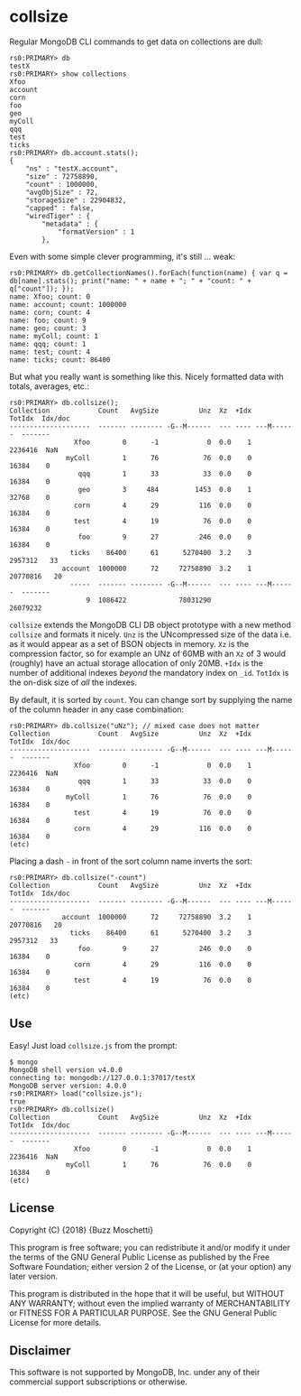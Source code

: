 collsize
=============

Regular MongoDB CLI commands to get data on collections are dull:

```
rs0:PRIMARY> db 
testX
rs0:PRIMARY> show collections
Xfoo
account
corn
foo
geo
myColl
qqq
test
ticks
rs0:PRIMARY> db.account.stats();
{
	"ns" : "testX.account",
	"size" : 72758890,
	"count" : 1000000,
	"avgObjSize" : 72,
	"storageSize" : 22904832,
	"capped" : false,
	"wiredTiger" : {
		"metadata" : {
			"formatVersion" : 1
		},
```

Even with some simple clever programming, it's still ... weak:

```
rs0:PRIMARY> db.getCollectionNames().forEach(function(name) { var q = db[name].stats(); print("name: " + name + "; " + "count: " + q["count"]); });
name: Xfoo; count: 0
name: account; count: 1000000
name: corn; count: 4
name: foo; count: 9
name: geo; count: 3
name: myColl; count: 1
name: qqq; count: 1
name: test; count: 4
name: ticks; count: 86400
```

But what you really want is something like this.  Nicely formatted
data with totals, averages, etc.:
```
rs0:PRIMARY> db.collsize();
Collection            Count   AvgSize          Unz  Xz  +Idx     TotIdx  Idx/doc
--------------------  ------- -------- -G--M------  --- ---- ---M------  -------
                Xfoo        0      -1            0  0.0    1    2236416  NaN
              myColl        1      76           76  0.0    0      16384    0
                 qqq        1      33           33  0.0    0      16384    0
                 geo        3     484         1453  0.0    1      32768    0
                corn        4      29          116  0.0    0      16384    0
                test        4      19           76  0.0    0      16384    0
                 foo        9      27          246  0.0    0      16384    0
               ticks    86400      61      5270400  3.2    3    2957312   33
             account  1000000      72     72758890  3.2    1   20770816   20
               -----  ------- -------- -G--M------  --- ---- ---M------  -------
                   9  1086422             78031290             26079232
```

`collsize` extends the MongoDB CLI DB object prototype with a new method
`collsize` and formats it nicely.  `Unz` is the UNcompressed size of the data
i.e. as it would appear as a set of BSON objects in memory.  `Xz` is the 
compression factor, so for example an UNz of 60MB with an `Xz` of 3 would
(roughly) have an actual storage allocation of only 20MB.  `+Idx` is the
number of additional indexes *beyond* the mandatory index on `_id`. 
`TotIdx` is the on-disk size of *all* the indexes.

By default, it is sorted by `count`.
You can change sort by supplying the name of the column header in any
case combination:

```
rs0:PRIMARY> db.collsize("uNz"); // mixed case does not matter
Collection            Count   AvgSize          Unz  Xz  +Idx     TotIdx  Idx/doc
--------------------  ------- -------- -G--M------  --- ---- ---M------  -------
                Xfoo        0      -1            0  0.0    1    2236416  NaN
                 qqq        1      33           33  0.0    0      16384    0
              myColl        1      76           76  0.0    0      16384    0
                test        4      19           76  0.0    0      16384    0
                corn        4      29          116  0.0    0      16384    0
(etc)
```

Placing a dash `-` in front of the sort column name inverts the sort:
```
rs0:PRIMARY> db.collsize("-count")
Collection            Count   AvgSize          Unz  Xz  +Idx     TotIdx  Idx/doc
--------------------  ------- -------- -G--M------  --- ---- ---M------  -------
             account  1000000      72     72758890  3.2    1   20770816   20
               ticks    86400      61      5270400  3.2    3    2957312   33
                 foo        9      27          246  0.0    0      16384    0
                corn        4      29          116  0.0    0      16384    0
                test        4      19           76  0.0    0      16384    0
(etc)
```


Use
-------
Easy!   Just load `collsize.js` from the prompt:

```
$ mongo
MongoDB shell version v4.0.0
connecting to: mongodb://127.0.0.1:37017/testX
MongoDB server version: 4.0.0
rs0:PRIMARY> load("collsize.js");
true
rs0:PRIMARY> db.collsize()
Collection            Count   AvgSize          Unz  Xz  +Idx     TotIdx  Idx/doc
--------------------  ------- -------- -G--M------  --- ---- ---M------  -------
                Xfoo        0      -1            0  0.0    1    2236416  NaN
              myColl        1      76           76  0.0    0      16384    0
(etc)
```


License
-------
Copyright (C) {2018} {Buzz Moschetti}

This program is free software; you can redistribute it and/or modify it under the terms of the GNU General Public License as published by the Free Software Foundation; either version 2 of the License, or (at your option) any later version.

This program is distributed in the hope that it will be useful, but WITHOUT ANY WARRANTY; without even the implied warranty of MERCHANTABILITY or FITNESS FOR A PARTICULAR PURPOSE. See the GNU General Public License for more details.


Disclaimer
----------

This software is not supported by MongoDB, Inc. under any of their commercial support subscriptions or otherwise. 

